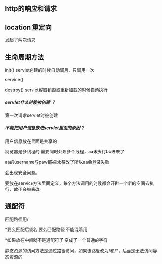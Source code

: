 ## http的响应和请求



## location 重定向

发起了两次请求



## 生命周期方法

init()  servlet创建的时候自动调用，只调用一次

service()

destroy() servlet容器销毁或重新加载的时候自动执行



##### servlet什么时候被创建  ？

第一次请求servlet时被创建

##### 不能把用户信息放进servlet里面的原因？

用户信息放在里面是共享的

浏览器是多线程的 需要同时处理多个线程，aa未执行bb进来了

aa的username与paw都被bb篡改了所以aa会登录失败

会出现安全问题。

要放在service方法里面定义，每个方法调用的时候都会开辟一个新的空间去执行，故不会被篡改。

## 通配符

匹配路径用/

*要么匹配后缀名 要么匹配路径 不能混着用

*如果放在中间就不是通配符了 变成了一个普通的字符



静态资源的访问方法是通过路径访问，如果该路径改为/和/*，后面是无法访问静态资源的